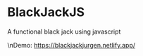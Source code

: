 # BlackJackJS
A functional black jack using javascript 

\nDemo: https://blackjackjurgen.netlify.app/
